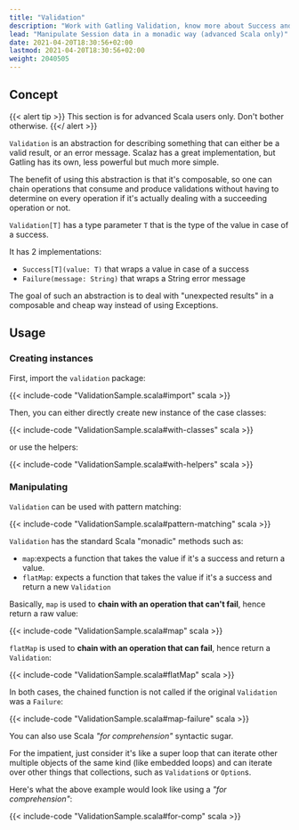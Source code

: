```yaml
---
title: "Validation"
description: "Work with Gatling Validation, know more about Success and Failure"
lead: "Manipulate Session data in a monadic way (advanced Scala only)"
date: 2021-04-20T18:30:56+02:00
lastmod: 2021-04-20T18:30:56+02:00
weight: 2040505
---
```


## Concept

{{< alert tip >}}
This section is for advanced Scala users only. Don't bother otherwise.
{{</ alert >}}

`Validation` is an abstraction for describing something that can either be a valid result, or an error message.
Scalaz has a great implementation, but Gatling has its own, less powerful but much more simple.

The benefit of using this abstraction is that it's composable, so one can chain operations that consume and produce validations without having to determine on every operation if it's actually dealing with a succeeding operation or not.

`Validation[T]` has a type parameter `T` that is the type of the value in case of a success.

It has 2 implementations:

* `Success[T](value: T)` that wraps a value in case of a success
* `Failure(message: String)` that wraps a String error message

The goal of such an abstraction is to deal with "unexpected results" in a composable and cheap way instead of using Exceptions.

## Usage

### Creating instances

First, import the `validation` package:

{{< include-code "ValidationSample.scala#import" scala >}}

Then, you can either directly create new instance of the case classes:

{{< include-code "ValidationSample.scala#with-classes" scala >}}

or use the helpers:

{{< include-code "ValidationSample.scala#with-helpers" scala >}}

### Manipulating

`Validation` can be used with pattern matching:

{{< include-code "ValidationSample.scala#pattern-matching" scala >}}

`Validation` has the standard Scala "monadic" methods such as:

* `map`:expects a function that takes the value if it's a success and return a value.
* `flatMap`: expects a function that takes the value if it's a success and return a new `Validation`

Basically, `map` is used to **chain with an operation that can't fail**, hence return a raw value:

{{< include-code "ValidationSample.scala#map" scala >}}

`flatMap` is used to **chain with an operation that can fail**, hence return a `Validation`:

{{< include-code "ValidationSample.scala#flatMap" scala >}}

In both cases, the chained function is not called if the original `Validation` was a `Failure`:

{{< include-code "ValidationSample.scala#map-failure" scala >}}

You can also use Scala *"for comprehension"* syntactic sugar.

For the impatient, just consider it's like a super loop that can iterate other multiple objects of the same kind (like embedded loops) and can iterate over other things that collections, such as `Validation`s or `Option`s.

Here's what the above example would look like using a *"for comprehension"*:

{{< include-code "ValidationSample.scala#for-comp" scala >}}
